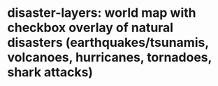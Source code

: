 # disaster-layers: world map with checkbox overlay of natural disasters (earthquakes/tsunamis, volcanoes, hurricanes, tornadoes, shark attacks) 
